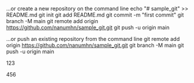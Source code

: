 …or create a new repository on the command line
echo "# sample_git" >> README.md
git init
git add README.md
git commit -m "first commit"
git branch -M main
git remote add origin https://github.com/nanumhn/sample_git.git
git push -u origin main

…or push an existing repository from the command line
git remote add origin https://github.com/nanumhn/sample_git.git
git branch -M main
git push -u origin main

123

456
